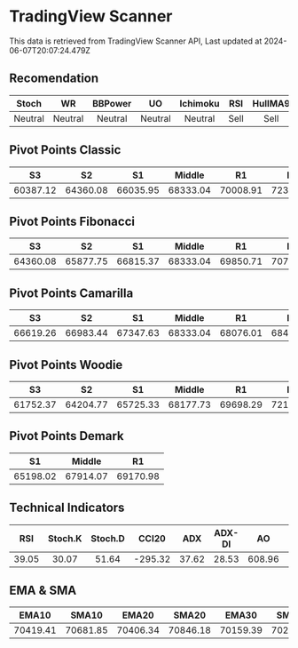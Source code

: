 # TradingView Scanner
This data is retrieved from TradingView Scanner API, Last updated at 2024-06-07T20:07:24.479Z

## Recomendation
| Stoch | WR | BBPower | UO | Ichimoku | RSI | HullMA9 |
| :---: | :---: | :---: | :---: | :---: | :---: | :---: |
| Neutral | Neutral | Neutral | Neutral | Neutral | Sell | Sell |

## Pivot Points Classic
| S3 | S2 | S1 | Middle | R1 | R2 | R3 |
| :---: | :---: | :---: | :---: | :---: | :---: | :---: |
| 60387.12 | 64360.08 | 66035.95 | 68333.04 | 70008.91 | 72306.00 | 76278.96 |

## Pivot Points Fibonacci
| S3 | S2 | S1 | Middle | R1 | R2 | R3 |
| :---: | :---: | :---: | :---: | :---: | :---: | :---: |
| 64360.08 | 65877.75 | 66815.37 | 68333.04 | 69850.71 | 70788.33 | 72306.00 |

## Pivot Points Camarilla
| S3 | S2 | S1 | Middle | R1 | R2 | R3 |
| :---: | :---: | :---: | :---: | :---: | :---: | :---: |
| 66619.26 | 66983.44 | 67347.63 | 68333.04 | 68076.01 | 68440.20 | 68804.38 |

## Pivot Points Woodie
| S3 | S2 | S1 | Middle | R1 | R2 | R3 |
| :---: | :---: | :---: | :---: | :---: | :---: | :---: |
| 61752.37 | 64204.77 | 65725.33 | 68177.73 | 69698.29 | 72150.69 | 73671.25 |

## Pivot Points Demark
| S1 | Middle | R1 |
| :---: | :---: | :---: |
| 65198.02 | 67914.07 | 69170.98 |

## Technical Indicators
| RSI | Stoch.K | Stoch.D | CCI20 | ADX | ADX-DI | AO | Mom | MACD | MACD | W.R | HullMA9 |
| :---: | :---: | :---: | :---: | :---: | :---: | :---: | :---: | :---: | :---: | :---: | :---: |
| 39.05 | 30.07 | 51.64 | -295.32 | 37.62 | 28.53 | 608.96 | -1981.72 | 204.13 | 493.91 | -83.98 | 69877.27 |

## EMA & SMA
| EMA10 | SMA10 | EMA20 | SMA20 | EMA30 | SMA30 | EMA50 | SMA50 | EMA100 | SMA100 | EMA200 | SMA200 |
| :---: | :---: | :---: | :---: | :---: | :---: | :---: | :---: | :---: | :---: | :---: | :---: |
| 70419.41 | 70681.85 | 70406.34 | 70846.18 | 70159.39 | 70274.01 | 69702.52 | 69305.89 | 68797.57 | 68941.83 | 67511.36 | 66658.27 |